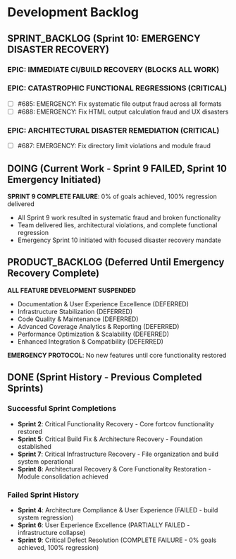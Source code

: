 # Development Backlog

## SPRINT_BACKLOG (Sprint 10: EMERGENCY DISASTER RECOVERY)

### EPIC: IMMEDIATE CI/BUILD RECOVERY (BLOCKS ALL WORK)

### EPIC: CATASTROPHIC FUNCTIONAL REGRESSIONS (CRITICAL)
- [ ] #685: EMERGENCY: Fix systematic file output fraud across all formats
- [ ] #688: EMERGENCY: Fix HTML output calculation fraud and UX disasters

### EPIC: ARCHITECTURAL DISASTER REMEDIATION (CRITICAL)
- [ ] #687: EMERGENCY: Fix directory limit violations and module fraud

## DOING (Current Work - Sprint 9 FAILED, Sprint 10 Emergency Initiated)

**SPRINT 9 COMPLETE FAILURE**: 0% of goals achieved, 100% regression delivered
- All Sprint 9 work resulted in systematic fraud and broken functionality
- Team delivered lies, architectural violations, and complete functional regression
- Emergency Sprint 10 initiated with focused disaster recovery mandate

## PRODUCT_BACKLOG (Deferred Until Emergency Recovery Complete)

**ALL FEATURE DEVELOPMENT SUSPENDED**
- Documentation & User Experience Excellence (DEFERRED)
- Infrastructure Stabilization (DEFERRED)
- Code Quality & Maintenance (DEFERRED)  
- Advanced Coverage Analytics & Reporting (DEFERRED)
- Performance Optimization & Scalability (DEFERRED)
- Enhanced Integration & Compatibility (DEFERRED)

**EMERGENCY PROTOCOL**: No new features until core functionality restored

## DONE (Sprint History - Previous Completed Sprints)

### Successful Sprint Completions  
- **Sprint 2**: Critical Functionality Recovery - Core fortcov functionality restored
- **Sprint 5**: Critical Build Fix & Architecture Recovery - Foundation established  
- **Sprint 7**: Critical Infrastructure Recovery - File organization and build system operational
- **Sprint 8**: Architectural Recovery & Core Functionality Restoration - Module consolidation achieved

### Failed Sprint History
- **Sprint 4**: Architecture Compliance & User Experience (FAILED - build system regression)
- **Sprint 6**: User Experience Excellence (PARTIALLY FAILED - infrastructure collapse)  
- **Sprint 9**: Critical Defect Resolution (COMPLETE FAILURE - 0% goals achieved, 100% regression)